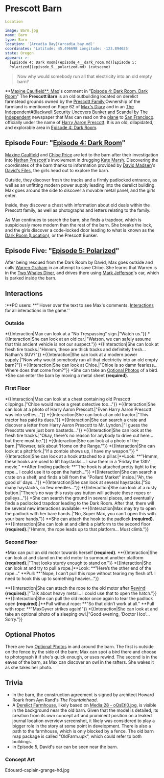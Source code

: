 #  Prescott Barn 

```yaml
Location

image: Barn.jpg
name: Barn
type: Barn
location: '[Arcadia Bay](arcadia_bay.md)'
coordinates: 'Latitude: 45.496698 Longitude: -123.894625'
state: Oregon
appears: >-
  [Episode 4: Dark Room](episode_4__dark_room.md)[Episode 5:
  Polarized](episode_5__polarized.md) (cutscene)
```

> Now why would somebody run all that electricity into an old empty barn?

**[Maxine Caulfield**, Max](maxine_caulfield____max.md)'s comment in "[Episode 4: Dark Room, Dark Room](episode_4__dark_room__dark_room.md)"
The **Prescott Barn** is an old outbuilding located on derelict farmstead grounds owned by the [Prescott Family](prescott_family.md),Ownership of the farmland is mentioned on Page 62 of [Max's Diary](max_s_journal.md) and in an [The Independent#Blackwell Security Uncovers Bunker and Scandal](article.md) by [The Independent](the_independent.md) newspaper that Max can read on the [plane](plane.md) to [San Francisco](san_francisco.md). officially under the name of [Harry Aaron Prescott](harry_aaron_prescott.md). It is an old, dilapidated, and explorable area in [Episode 4: Dark Room](episode_4.md).

##  Episode Four: "[Episode 4: Dark Room](dark_room.md)" 
[Maxine Caulfield](max.md) and [Chloe Price](chloe.md) are led to the barn after their investigation into [Nathan Prescott](nathan.md)'s involvement in drugging [Kate Marsh](kate_marsh.md). Discovering the coordinates of the barn thanks to information provided by [David Madsen](david_madsen.md)'s [David's Files](files.md), the girls head out to explore the barn.

Outside, they discover fresh tire tracks and a firmly padlocked entrance, as well as an unfitting modern power supply leading into the derelict building. Max goes around the side to discover a movable metal panel, and the girls enter.

Inside, they discover a chest with information about old deals within the Prescott family, as well as photographs and letters relating to the family.

As Max continues to search the barn, she finds a trapdoor, which is suspiciously more modern than the rest of the barn. She breaks the lock, and the girls discover a code-locked door leading to what is known as the [Dark Room (Location)](dark_room.md), or the Prescott Bunker.

##  Episode Five: "[Episode 5: Polarized](polarized.md)" 
After being rescued from the Dark Room by David, Max goes outside and calls [Warren Graham](warren.md) in an attempt to save Chloe. She learns that Warren is in the [Two Whales Diner](two_whales_diner.md), and drives there using [Mark Jefferson](mark_jefferson.md)'s car, which is parked inside the barn.

##  Interactions 
:**PC users: **''Hover over the text to see Max's comments. [Interactions](see_here.md) for all interactions in the game.''
###  Outside 
*{{Interaction|Max can look at a "No Trespassing" sign.|"Watch us."}}
*{{Interaction|She can look at an old car.|"Watson, we can safely assume that this ancient vehicle is not our suspect."}}
*{{Interaction|She can look at fresh tire tracks.|"Hmmm, these are thick tracks and definitely fresh... Nathan's SUV?"}}
*{{Interaction|She can look at a modern power supply.|"Now why would somebody run all that electricity into an old empty barn?"}}
*{{Interaction|She can look at Chloe.|"Chloe is so damn fearless... Where does that come from?"}}
*She can take an [Optional Photos](optional_photo.md) of a bird.
*She can enter the barn by moving a metal sheet **(required)**.

###  First Floor 
*{{Interaction|Max can look at a chest containing old Prescott clippings.|"Chloe would make a great detective too..."}}
*{{Interaction|She can look at a photo of Harry Aaron Prescott.|"Even Harry Aaron Prescott was into selfies..."}}
*{{Interaction|She can look at an old tractor.|"This tractor has paid its dues."}}
*{{Interaction|She can search a crate and discover a letter from Harry Aaron Prescott to Mr. Lyndon.|"I guess the Prescotts were just born bastards..."}}
*{{Interaction|She can look at the fresh tire tracks.|"Okay, there's no reason for anybody to drive out here... but there must be."}}
*{{Interaction|She can look at a photo of the barn.|"Wowser, talk about 'Home on the Range.'"}}
*{{Interaction|She can look at a pitchfork.|"If a zombie shows up, I have my weapon."}}
*{{Interaction|She can look at a hook attached to a pillar.|**Look: **"Hmmm, these hooks are used to lift haystacks... I saw them in a 'Friday the 13th' movie."
**After finding padlock: **"The hook is attached pretty tight to the rope... I could use it to
open the hatch..."}}
*{{Interaction|She can search a crate on a shelf, and finds a bill from the "Pollard Market" inside.|"Ah, the good ol’ days..."}}
*{{Interaction|She can look at several haystacks.|"So many haystacks, so few needles..."}}
*{{Interaction|She can look at a rusty button.|"There’s no way this rusty ass button will activate these ropes or pulleys..."}}
*She can search the ground in several places, and eventually finds a padlocked trapdoor leading to the Dark Room. After that, there will be several new interactions available:
**{{Interaction|Max may try to open the padlock with her bare hands.|"No, Super Max, you can't open this with your bare hands."}}
**She can attach the hook to the padlock **(required)**.
**{{Interaction|She can look at and climb a platform to the second floor **(required)**.|"Hmmm, the rope leads up to that platform... Must climb."}}

###  Second Floor 
*Max can pull an old motor towards herself **(required)**.
**{{Interaction|She can look at and stand on the old motor to surmount another platform **(required)**.|"That looks sturdy enough to stand on."}}
*{{Interaction|She can look at and try to pull a rope.|**Look: **"Here’s the other end of the rope..."
**Pull: **"Nope, I can’t pull this rope without tearing my flesh off. I need to hook this up to
something heavier..."}}

**{{Interaction|She can attach the rope to the old motor after [Rewind](rewinding_time.md) **(required)**.|"Talk about heavy metal... I could use that to open the hatch."}}
**{{Interaction|She can pull the old motor once again to tear the padlock open **(required)**.|**Pull without rope: **"So that didn’t work at all."
**Pull with rope: **"MaxGyver strikes again!"}}
*{{Interaction|She can look at and take an optional photo of a sleeping owl.|"Good evening, 'Doctor Hoo'... Sorry."}}

##  Optional Photos 
There are two [Optional Photos](optional_photos.md) in and around the barn. The first is outside on the fence by the side of the barn; Max can spot a bird there and choose to photograph it if she's quick enough, or uses rewind. The second is in the eaves of the barn, as Max can discover an owl in the rafters. She wakes it as she takes her photo.

##  Trivia 
* In the barn, the construction agreement is signed by architect Howard Roark from Ayn Rand's *The Fountainhead*.
* A [Derelict Farmhouse](derelict_farmhouse.md), likely based on [Media:28 - oQsEtI0.jpg](a_concept_art.md), is visible in the background near the old barn. Given that the model is detailed, its creation from its own concept art and prominent position on a leaked journal location overview screenshot, it likely was considered to play a bigger role in the story at some point in development. There is also a path to the farmhouse, which is only blocked by a fence. The old barn map package is called "OldFarm.upk", which could refer to both buildings.
* In Episode 5, David's car can be seen near the barn.

###  Concept Art 

Edouard-caplain-grange-hd.jpg

